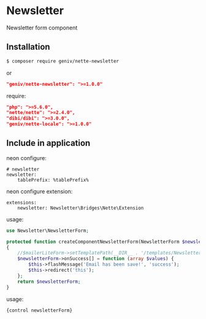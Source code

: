 Newsletter
==========
Newsletter form component

Installation
------------
```sh
$ composer require geniv/nette-newsletter
```
or
```json
"geniv/nette-newsletter": ">=1.0.0"
```

require:
```json
"php": ">=5.6.0",
"nette/nette": ">=2.4.0",
"dibi/dibi": ">=3.0.0",
"geniv/nette-locale": ">=1.0.0"
```

Include in application
----------------------
neon configure:
```neon
# newsletter
newsletter:
    tablePrefix: %tablePrefix%
```

neon configure extension:
```neon
extensions:
    newsletter: Newsletter\Bridges\Nette\Extension
```

usage:
```php
use Newsletter\NewsletterForm;

protected function createComponentNewsletterForm(NewsletterForm $newsletterForm)
{
    //$mailerLiteForm->setTemplatePath(__DIR__ . '/templates/NewsletterForm.latte');
    $newsletterForm->onSuccess[] = function (array $values) {
        $this->flashMessage('Email has been save!', 'success');
        $this->redirect('this');
    };
    return $newsletterForm;
}
```

usage:
```latte
{control newsletterForm}
```
